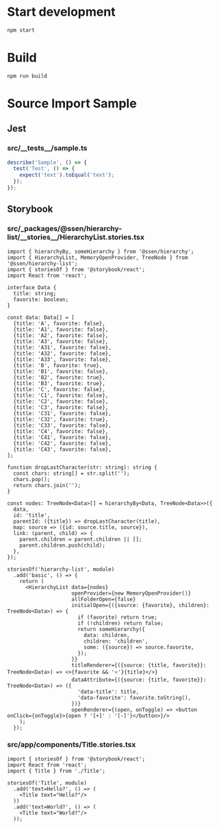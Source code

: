 # Start development

```bash
npm start
```

# Build

```bash
npm run build
```

# Source Import Sample

## Jest 
<!-- import src/__tests__/*.{js,jsx,ts,tsx} --title-tag h3 -->

### src/\_\_tests\_\_/sample.ts


```ts
describe('Sample', () => {
  test('Test', () => {
    expect('text').toEqual('text');
  });
});
```

<!-- importend -->

<!-- import src/**/*.test.{js,jsx,ts,tsx} --title-tag h3 -->
<!-- importend -->

## Storybook
<!-- import src/**/*.stories.{js,jsx,ts,tsx} --title-tag h3 -->

### src/\_packages/@ssen/hierarchy\-list/\_\_stories\_\_/HierarchyList.stories.tsx


```tsx
import { hierarchyBy, someHierarchy } from '@ssen/hierarchy';
import { HierarchyList, MemoryOpenProvider, TreeNode } from '@ssen/hierarchy-list';
import { storiesOf } from '@storybook/react';
import React from 'react';

interface Data {
  title: string;
  favorite: boolean;
}

const data: Data[] = [
  {title: 'A', favorite: false},
  {title: 'A1', favorite: false},
  {title: 'A2', favorite: false},
  {title: 'A3', favorite: false},
  {title: 'A31', favorite: false},
  {title: 'A32', favorite: false},
  {title: 'A33', favorite: false},
  {title: 'B', favorite: true},
  {title: 'B1', favorite: false},
  {title: 'B2', favorite: true},
  {title: 'B3', favorite: true},
  {title: 'C', favorite: false},
  {title: 'C1', favorite: false},
  {title: 'C2', favorite: false},
  {title: 'C3', favorite: false},
  {title: 'C31', favorite: false},
  {title: 'C32', favorite: true},
  {title: 'C33', favorite: false},
  {title: 'C4', favorite: false},
  {title: 'C41', favorite: false},
  {title: 'C42', favorite: false},
  {title: 'C43', favorite: false},
];

function dropLastCharacter(str: string): string {
  const chars: string[] = str.split('');
  chars.pop();
  return chars.join('');
}

const nodes: TreeNode<Data>[] = hierarchyBy<Data, TreeNode<Data>>({
  data,
  id: 'title',
  parentId: ({title}) => dropLastCharacter(title),
  map: source => ({id: source.title, source}),
  link: (parent, child) => {
    parent.children = parent.children || [];
    parent.children.push(child);
  },
});

storiesOf('hierarchy-list', module)
  .add('basic', () => {
    return (
      <HierarchyList data={nodes}
                     openProvider={new MemoryOpenProvider()}
                     allFolderOpen={false}
                     initialOpen={({source: {favorite}, children}: TreeNode<Data>) => {
                       if (favorite) return true;
                       if (!children) return false;
                       return someHierarchy({
                         data: children,
                         children: 'children',
                         some: ({source}) => source.favorite,
                       });
                     }}
                     titleRenderer={({source: {title, favorite}}: TreeNode<Data>) => <>{favorite && '⭐️'}{title}</>}
                     dataAttribute={({source: {title, favorite}}: TreeNode<Data>) => ({
                       'data-title': title,
                       'data-favorite': favorite.toString(),
                     })}
                     openRenderer={(open, onToggle) => <button onClick={onToggle}>{open ? '[+]' : '[-]'}</button>}/>
    );
  });
```


### src/app/components/Title.stories.tsx


```tsx
import { storiesOf } from '@storybook/react';
import React from 'react';
import { Title } from './Title';

storiesOf('Title', module)
  .add('text=Hello?', () => (
    <Title text="Hello?"/>
  ))
  .add('text=World?', () => (
    <Title text="World?"/>
  ));
```

<!-- importend -->